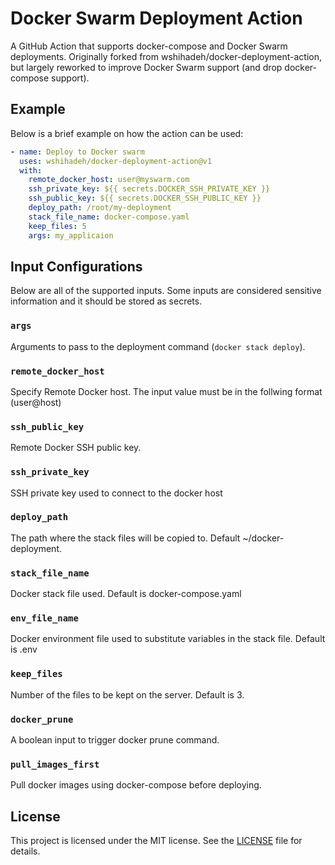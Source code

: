 # Docker Swarm Deployment Action

A GitHub Action that supports docker-compose and Docker Swarm deployments.
Originally forked from wshihadeh/docker-deployment-action, but largely reworked to improve Docker Swarm support (and drop docker-compose support).

## Example

Below is a brief example on how the action can be used:

```yaml
- name: Deploy to Docker swarm
  uses: wshihadeh/docker-deployment-action@v1
  with:
    remote_docker_host: user@myswarm.com
    ssh_private_key: ${{ secrets.DOCKER_SSH_PRIVATE_KEY }}
    ssh_public_key: ${{ secrets.DOCKER_SSH_PUBLIC_KEY }}
    deploy_path: /root/my-deployment
    stack_file_name: docker-compose.yaml
    keep_files: 5
    args: my_applicaion
```

## Input Configurations

Below are all of the supported inputs. Some inputs are considered sensitive information and it should be stored as secrets.

### `args`

Arguments to pass to the deployment command (`docker stack deploy`).

### `remote_docker_host`

Specify Remote Docker host. The input value must be in the follwing format (user@host)

### `ssh_public_key`

Remote Docker SSH public key.

### `ssh_private_key`

SSH private key used to connect to the docker host

### `deploy_path`
The path where the stack files will be copied to. Default ~/docker-deployment.

### `stack_file_name`
Docker stack file used. Default is docker-compose.yaml

### `env_file_name`
Docker environment file used to substitute variables in the stack file. Default is .env

### `keep_files`
Number of the files to be kept on the server. Default is 3.

### `docker_prune`
A boolean input to trigger docker prune command.

### `pull_images_first`
Pull docker images using docker-compose before deploying.

## License

This project is licensed under the MIT license. See the [LICENSE](LICENSE) file for details.
